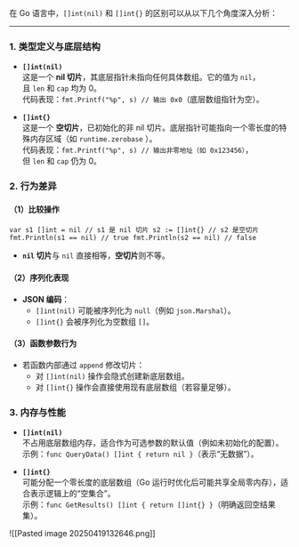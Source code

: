 在 Go 语言中，`[]int(nil)` 和 `[]int{}` 的区别可以从以下几个角度深入分析：

---

### 1. **类型定义与底层结构**

- **`[]int(nil)`**  
    这是一个 **nil 切片**，其底层指针未指向任何具体数组。它的值为 `nil`，且 `len` 和 `cap` 均为 0。  
    代码表现：`fmt.Printf("%p", s) // 输出 0x0`（底层数组指针为空）。
    
- **`[]int{}`**  
    这是一个 **空切片**，已初始化的非 nil 切片。底层指针可能指向一个零长度的特殊内存区域（如 `runtime.zerobase` ）。  
    代码表现：`fmt.Printf("%p", s) // 输出非零地址（如 0x123456）`，但 `len` 和 `cap` 仍为 0。

### 2. **行为差异**

#### （1）**比较操作**
```
var s1 []int = nil // s1 是 nil 切片 s2 := []int{} // s2 是空切片 fmt.Println(s1 == nil) // true fmt.Println(s2 == nil) // false
```

- **`nil` 切片**与 `nil` 直接相等，**空切片**则不等。
#### （2）**序列化表现**

- **JSON 编码**：
    - `[]int(nil)` 可能被序列化为 `null`（例如 `json.Marshal`）。
    - `[]int{}` 会被序列化为空数组 `[]`。

#### （3）**函数参数行为**

- 若函数内部通过 `append` 修改切片：
    - 对 `[]int(nil)` 操作会隐式创建新底层数组。
    - 对 `[]int{}` 操作会直接使用现有底层数组（若容量足够）。
### 3. **内存与性能**

- **`[]int(nil)`**  
    不占用底层数组内存，适合作为可选参数的默认值（例如未初始化的配置）。  
    示例：`func QueryData() []int { return nil }`（表示“无数据”）。
    
- **`[]int{}`**  
    可能分配一个零长度的底层数组（Go 运行时优化后可能共享全局零内存），适合表示逻辑上的“空集合”。  
    示例：`func GetResults() []int { return []int{} }`（明确返回空结果集）。

![[Pasted image 20250419132646.png]]


